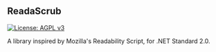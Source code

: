 ## ReadaScrub

[![License: AGPL v3](https://img.shields.io/badge/License-AGPL%20v3-blue.svg)](https://www.gnu.org/licenses/agpl-3.0)

A library inspired by Mozilla's Readability Script, for .NET Standard 2.0.
